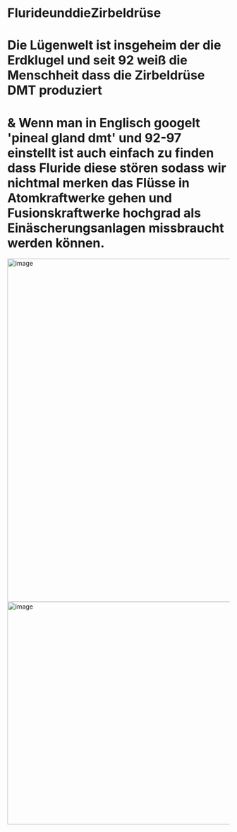 # FlurideunddieZirbeldrüse

# Die Lügenwelt ist insgeheim der die Erdklugel und seit 92 weiß die Menschheit dass die Zirbeldrüse DMT produziert
# & Wenn man in Englisch googelt 'pineal gland dmt' und 92-97 einstellt ist auch einfach zu finden dass Fluride diese stören sodass wir nichtmal merken das Flüsse in Atomkraftwerke gehen und Fusionskraftwerke hochgrad als Einäscherungsanlagen missbraucht werden können.

<img width="824" height="777" alt="image" src="https://github.com/user-attachments/assets/e1942cbb-83a0-4010-a8f1-275f14369338" />

<img width="791" height="504" alt="image" src="https://github.com/user-attachments/assets/e4cd3adc-6c44-45bb-bd76-a39c65bc662a" />
